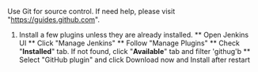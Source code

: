 Use Git for source control. If need help, please visit "https://guides.github.com".

1. Install a few plugins unless they are already installed.
 ** Open Jenkins UI
 ** Click "Manage Jenkins"
 ** Follow "Manage Plugins"
 ** Check "__Installed__" tab. If not found, click "__Available__" tab and filter 'githug'b
 ** Select "GitHub plugin" and click Download now and Install after restart
 

